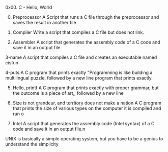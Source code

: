 0x00. C - Hello, World

0. Preprocessor
A Script that runs a C file through the preprocessor and saves the result in another file

1. Compiler
Write a script that compiles a C file but does not link.

2. Assembler
A script that generates the assembly code of a C code and save it in an output file.

3-name
A script that compiles a C file and creates an executable named cisfun

4-puts
A C program that prints exactly "Programming is like building a multilingual puzzle, followed by a new line program that prints exactly.

5. Hello, printf
A C program that prints exactly with proper grammar, but the outcome is a piece of art,, followed by a new line

6. Size is not grandeur, and territory does not make a nation
A C program that prints the size of various types on the computer it is compiled and run o

7. Intel
A script that generates the assembly code (Intel syntax) of a C code and save it in an output file.n

UNIX is basically a simple operating system, but you have to be a genius to understand the simplicity
